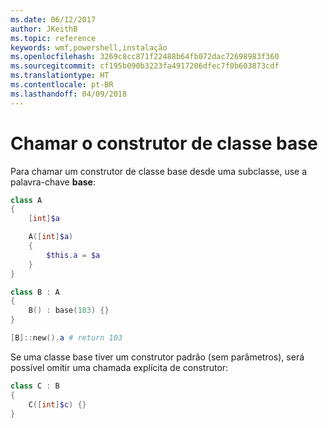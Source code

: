 ```yaml
---
ms.date: 06/12/2017
author: JKeithB
ms.topic: reference
keywords: wmf,powershell,instalação
ms.openlocfilehash: 3269c8cc871f22488b64fb072dac72698983f360
ms.sourcegitcommit: cf195b090b3223fa4917206dfec7f0b603873cdf
ms.translationtype: HT
ms.contentlocale: pt-BR
ms.lasthandoff: 04/09/2018
---
```

# <a name="call-base-class-constructor"></a>Chamar o construtor de classe base

Para chamar um construtor de classe base desde uma subclasse, use a palavra-chave **base**:

```powershell
class A
{
    [int]$a

    A([int]$a)
    {
        $this.a = $a
    }
}

class B : A
{
    B() : base(103) {}
}

[B]::new().a # return 103
```

Se uma classe base tiver um construtor padrão (sem parâmetros), será possível omitir uma chamada explícita de construtor:

```powershell
class C : B
{
    C([int]$c) {}
}
```